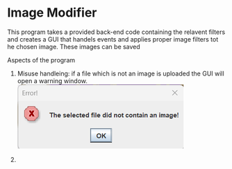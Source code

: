 # Image Modifier
This program takes a provided back-end code containing the relavent filters and creates a GUI that handels events and applies proper image filters tot he chosen image. These images can be saved

Aspects of the program

1. Misuse handleing: if a file which is not an image is uploaded the GUI will open a warning window.
![Image Description](/images/NotImageFile.png)


3. 
